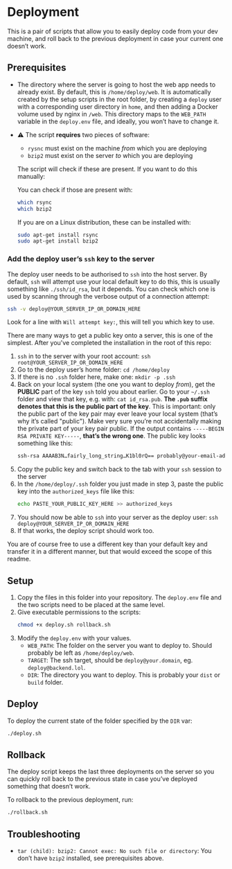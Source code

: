 # Deployment

This is a pair of scripts that allow you to easily deploy code from your dev machine, and roll back to the previous deployment in case your current one doesn’t work.

## Prerequisites

- The directory where the server is going to host the web app needs to already exist. By default, this is `/home/deploy/web`. It is automatically created by the setup scripts in the root folder, by creating a `deploy` user with a corresponding user directory in `home`, and then adding a Docker volume used by nginx in `/web`. This directory maps to the `WEB_PATH` variable in the `deploy.env` file, and ideally, you won’t have to change it.
  
- ⚠️ The script **requires** two pieces of software:
  - `rysnc` must exist on the machine _from_ which you are deploying
  - `bzip2` must exist on the server _to_ which you are deploying

  The script will check if these are present. If you want to do this manually:

  You can check if those are present with:
  ```sh
  which rsync
  which bzip2
  ```

  If you are on a Linux distribution, these can be installed with:
  ```sh
  sudo apt-get install rsync
  sudo apt-get install bzip2
  ```

### Add the deploy user’s `ssh` key to the server

The deploy user needs to be authorised to `ssh` into the host server. By default, `ssh` will attempt use your local default key to do this, this is usually something like `./ssh/id_rsa`, but it depends. You can check which one is used by scanning through the verbose output of a connection attempt:

```sh
ssh -v deploy@YOUR_SERVER_IP_OR_DOMAIN_HERE
```

Look for a line with `Will attempt key:`, this will tell you which key to use. 

There are many ways to get a public key onto a server, this is one of the simplest. After you've completed the installation in the root of this repo:

1. `ssh` in to the server with your root account: `ssh root@YOUR_SERVER_IP_OR_DOMAIN_HERE`
2. Go to the deploy user’s home folder: `cd /home/deploy`
3. If there is no `.ssh` folder here, make one: `mkdir -p .ssh`
4. Back on your local system (the one you want to deploy _from_), get the **PUBLIC** part of the key `ssh` told you about earlier. Go to your `~/.ssh` folder and view that key, e.g. with: `cat id_rsa.pub`. **The `.pub` suffix denotes that this is the public part of the key**. This is important: only the public part of the key pair may ever leave your local system (that’s why it’s called "public"). Make very sure you’re not accidentally making the private part of your key pair public. If the output contains `-----BEGIN RSA PRIVATE KEY-----`, **that’s the wrong one**. The public key looks something like this:
    ```sh
    ssh-rsa AAAAB3N…fairly_long_string…K1bl0rQ== probably@your-email-address.com
    ```
5. Copy the public key and switch back to the tab with your `ssh` session to the server
6. In the `/home/deploy/.ssh` folder you just made in step 3, paste the public key into the `authorized_keys` file like this:
    ```sh
    echo PASTE_YOUR_PUBLIC_KEY_HERE >> authorized_keys
7. You should now be able to `ssh` into your server as the deploy user: `ssh deploy@YOUR_SERVER_IP_OR_DOMAIN_HERE`
8. If that works, the deploy script should work too. 

You are of course free to use a different key than your default key and transfer it in a different manner, but that would exceed the scope of this readme. 

## Setup

1. Copy the files in this folder into your repository. The `deploy.env` file and the two scripts need to be placed at the same level.
2. Give executable permissions to the scripts:
    ```sh
    chmod +x deploy.sh rollback.sh
    ```
3. Modify the `deploy.env` with your values.
   - `WEB_PATH`: The folder on the server you want to deploy to. Should probably be left as `/home/deploy/web`.
   - `TARGET`: The ssh target, should be `deploy@your.domain`, eg. `deploy@backend.lol`.
   - `DIR`: The directory you want to deploy. This is probably your `dist` or `build` folder.

## Deploy

To deploy the current state of the folder specified by the `DIR` var:
```sh
./deploy.sh
```

## Rollback

The deploy script keeps the last three deployments on the server so you can quickly roll back to the previous state in case you’ve deployed something that doesn’t work.

To rollback to the previous deployment, run:
```sh
./rollback.sh
```

## Troubleshooting

- `tar (child): bzip2: Cannot exec: No such file or directory`: You don’t have `bzip2` installed, see prerequisites above.